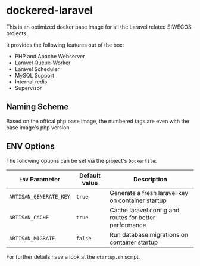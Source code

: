 # dockered-laravel
This is an optimized docker base image for all the Laravel related SIWECOS projects.

It provides the following features out of the box:

- PHP and Apache Webserver
- Laravel Queue-Worker
- Laravel Scheduler
- MySQL Support
- Internal redis
- Supervisor

## Naming Scheme
Based on the offical php base image, the numbered tags are even with the base image's php version.

## ENV Options
The following options can be set via the project's `Dockerfile`:

| `ENV` Parameter        | Default value | Description                                            |
| ---------------------- | ------------- | ------------------------------------------------------ |
| `ARTISAN_GENERATE_KEY` | `true`        | Generate a fresh laravel key on container startup      |
| `ARTISAN_CACHE`        | `true`        | Cache laravel config and routes for better performance |
| `ARTISAN_MIGRATE`      | `false`       | Run database migrations on container startup           |

For further details have a look at the `startup.sh` script.
